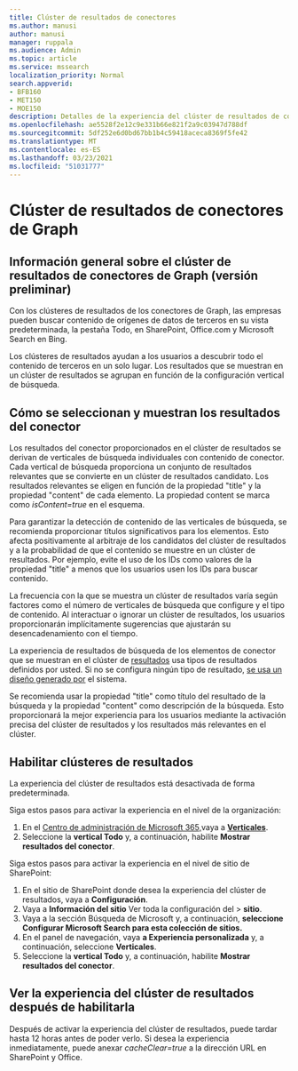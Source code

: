 ```yaml
---
title: Clúster de resultados de conectores
ms.author: manusi
author: manusi
manager: ruppala
ms.audience: Admin
ms.topic: article
ms.service: mssearch
localization_priority: Normal
search.appverid:
- BFB160
- MET150
- MOE150
description: Detalles de la experiencia del clúster de resultados de conectores
ms.openlocfilehash: ae5528f2e12c9e331b66e821f2a9c03947d788df
ms.sourcegitcommit: 5df252e6d0bd67bb1b4c59418aceca8369f5fe42
ms.translationtype: MT
ms.contentlocale: es-ES
ms.lasthandoff: 03/23/2021
ms.locfileid: "51031777"
---
```

# <a name="graph-connectors-result-cluster"></a>Clúster de resultados de conectores de Graph

## <a name="overview-of-the-graph-connectors-result-cluster-preview"></a>Información general sobre el clúster de resultados de conectores de Graph (versión preliminar)  

Con los clústeres de resultados de los conectores de Graph,  las empresas pueden buscar contenido de orígenes de datos de terceros en su vista predeterminada, la pestaña Todo, en SharePoint, Office.com y Microsoft Search en Bing.

Los clústeres de resultados ayudan a los usuarios a descubrir todo el contenido de terceros en un solo lugar. Los resultados que se muestran en un clúster de resultados se agrupan en función de la configuración vertical de búsqueda.

## <a name="how-connector-results-are-selected-and-displayed"></a>Cómo se seleccionan y muestran los resultados del conector

Los resultados del conector proporcionados en el clúster de resultados se derivan de verticales de búsqueda individuales con contenido de conector. Cada vertical de búsqueda proporciona un conjunto de resultados relevantes que se convierte en un clúster de resultados candidato. Los resultados relevantes se eligen en función de la propiedad "title" y la propiedad "content" de cada elemento. La propiedad content se marca como *isContent=true* en el esquema.

Para garantizar la detección de contenido de las verticales de búsqueda, se recomienda proporcionar títulos significativos para los elementos. Esto afecta positivamente al arbitraje de los candidatos del clúster de resultados y a la probabilidad de que el contenido se muestre en un clúster de resultados. Por ejemplo, evite el uso de los IDs como valores de la propiedad "title" a menos que los usuarios usen los IDs para buscar contenido.

La frecuencia con la que se muestra un clúster de resultados varía según factores como el número de verticales de búsqueda que configure y el tipo de contenido. Al interactuar o ignorar un clúster de resultados, los usuarios proporcionarán implícitamente sugerencias que ajustarán su desencadenamiento con el tiempo.

La experiencia de resultados de búsqueda de los elementos de conector que se muestran en el clúster de [resultados](./customize-search-page.md#create-your-own-result-type) usa tipos de resultados definidos por usted. Si no se configura ningún tipo de resultado, [se usa un diseño generado por](./customize-search-page.md#default-search-result-layout) el sistema. 

Se recomienda usar la propiedad "title" como título del resultado de la búsqueda y la propiedad "content" como descripción de la búsqueda. Esto proporcionará la mejor experiencia para los usuarios mediante la activación precisa del clúster de resultados y los resultados más relevantes en el clúster. 

## <a name="enable-result-clusters"></a>Habilitar clústeres de resultados
  
La experiencia del clúster de resultados está desactivada de forma predeterminada.  

Siga estos pasos para activar la experiencia en el nivel de la organización:

1. En el [Centro de administración de Microsoft 365,](https://admin.microsoft.com)vaya a [**Verticales**](https://admin.microsoft.com/Adminportal/Home#/MicrosoftSearch/verticals).
2. Seleccione la **vertical Todo** y, a continuación, habilite **Mostrar resultados del conector**. 


Siga estos pasos para activar la experiencia en el nivel de sitio de SharePoint:

1. En el sitio de SharePoint donde desea la experiencia del clúster de resultados, vaya a **Configuración**.
2. Vaya a **Información del sitio** Ver toda la configuración del > **sitio**.
3. Vaya a la sección Búsqueda de Microsoft y, a continuación, **seleccione Configurar Microsoft Search para esta colección de sitios.**
4. En el panel de navegación, vaya **a Experiencia personalizada** y, a continuación, seleccione **Verticales**.
5. Seleccione la **vertical Todo** y, a continuación, habilite **Mostrar resultados del conector**.

## <a name="view-the-result-cluster-experience-after-it-is-enabled"></a>Ver la experiencia del clúster de resultados después de habilitarla

Después de activar la experiencia del clúster de resultados, puede tardar hasta 12 horas antes de poder verlo. Si desea la experiencia inmediatamente, puede anexar *cacheClear=true* a la dirección URL en SharePoint y Office.
